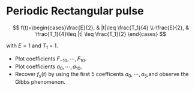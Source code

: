 # Periodic Rectangular pulse

$$
f(t)=\begin{cases}\frac{E}{2}, & |t|\leq \frac{T_1}{4}
\\-\frac{E}{2}, & \frac{T_1}{4}\leq |t| \leq \frac{T_1}{2}
\end{cases}
$$

with $E = 1$ and $T_1$ = 1.  

- Plot coefficients $F_{-10},\cdots,F_{10}$.
- Plot coefficients $a_0,\cdots, a_{10}$.
- Recover $f_s(t)$ by using the first 5 coefficents $a_0,\cdots,a_5$,and observe the Gibbs phenomenon.